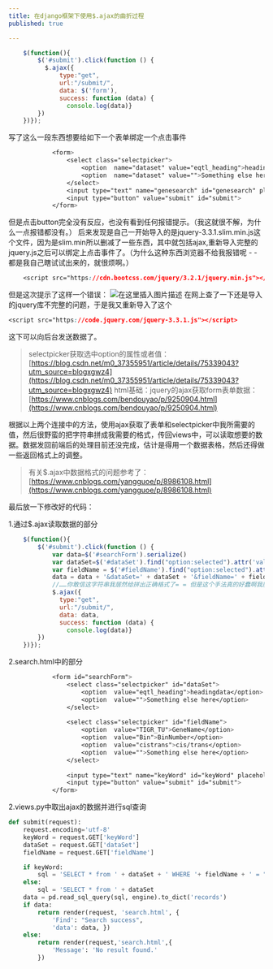 ```yaml
---
title: 在django框架下使用$.ajax的曲折过程
published: true

---
```


```javascript
    $(function(){
        $('#submit').click(function () {
          $.ajax({
              type:"get",
              url:"/submit/",
              data: $('form'),
              success: function (data) {
                console.log(data)}
        })
    })});
```
写了这么一段东西想要给如下一个表单绑定一个点击事件

```css
            <form>
                <select class="selectpicker">
                    <option  name="dataset" value="eqtl_heading">headingdata</option>
                    <option  name="dataset" value="">Something else here</option>
                </select>
                <input type="text" name="genesearch" id="genesearch" placeholder="genename">
                <input type="button" value="submit" id="submit">
            </form>
```
但是点击button完全没有反应，也没有看到任何报错提示。（我这就很不解，为什么一点报错都没有。）
后来发现是自己一开始导入的是jquery-3.3.1.slim.min.js这个文件，因为是slim.min所以删减了一些东西，其中就包括ajax,重新导入完整的jquery.js之后可以绑定上点击事件了。（为什么这种东西浏览器不给我报错呢 - - 都是我自己瞎试试出来的，就很烦啊。）
```css
    <script src="https://cdn.bootcss.com/jquery/3.2.1/jquery.min.js"></script>

```
但是这次提示了这样一个错误：
![在这里插入图片描述](https://img-blog.csdnimg.cn/20191122084830245.png?x-oss-process=image/watermark,type_ZmFuZ3poZW5naGVpdGk,shadow_10,text_aHR0cHM6Ly9ibG9nLmNzZG4ubmV0L3dlaXhpbl80Mzk0ODcxMg==,size_16,color_FFFFFF,t_70)
在网上查了一下还是导入的jquery库不完整的问题，于是我又重新导入了这个
```css
<script src="https://code.jquery.com/jquery-3.3.1.js"></script>
```
这下可以向后台发送数据了。

> selectpicker获取选中option的属性或者值：[https://blog.csdn.net/m0_37355951/article/details/75339043?utm_source=blogxgwz4](https://blog.csdn.net/m0_37355951/article/details/75339043?utm_source=blogxgwz4)
> html基础：jquery的ajax获取form表单数据：[https://www.cnblogs.com/bendouyao/p/9250904.html](https://www.cnblogs.com/bendouyao/p/9250904.html)

根据以上两个连接中的方法，使用ajax获取了表单和selectpicker中我所需要的值，然后很野蛮的把字符串拼成我需要的格式，传回views中，可以读取想要的数据。数据发回前端后的处理目前还没完成，估计是得用一个数据表格，然后还得做一些返回格式上的调整。

> 有关$.ajax中数据格式的问题参考了：[https://www.cnblogs.com/yangguoe/p/8986108.html](https://www.cnblogs.com/yangguoe/p/8986108.html)

最后放一下修改好的代码：

1.通过$.ajax读取数据的部分
```javascript
    $(function(){
        $('#submit').click(function () {
            var data=$('#searchForm').serialize()
            var dataSet=$('#dataSet').find("option:selected").attr('value')
            var fieldName = $('#fieldName').find("option:selected").attr('value')
            data = data + '&dataSet=' + dataSet + '&fieldName=' + fieldName 
            //……你敢信这字符串我居然给拼出正确格式了= = 但是这个手法真的好蠢啊我服了我自己Orz……
            $.ajax({
              type:"get",
              url:"/submit/",
              data: data,
              success: function (data) {
                console.log(data)}
        })
    })});
```
2.search.html中的部分

```css
            <form id="searchForm">
                <select class="selectpicker" id="dataSet">
                    <option  value="eqtl_heading">headingdata</option>
                    <option  value="">Something else here</option>
                </select>
                
                <select class="selectpicker" id="fieldName">
                    <option  value="TIGR_TU">GeneName</option>
                    <option  value="Bin">BinNumber</option>
                    <option  value="cistrans">cis/trans</option>
                    <option  value="">Something else here</option>
                </select>
                
                <input type="text" name="keyWord" id="keyWord" placeholder="genename">
                <input type="button" value="submit" id="submit">
            </form>
```
2.views.py中取出ajax的数据并进行sql查询

```python
def submit(request):
    request.encoding='utf-8'
    keyWord = request.GET['keyWord']
    dataSet = request.GET['dataSet']
    fieldName = request.GET['fieldName']

    if keyWord:
        sql = 'SELECT * from ' + dataSet + ' WHERE '+ fieldName + ' = "' + keyWord+'"'
    else:
        sql = 'SELECT * from ' + dataSet
    data = pd.read_sql_query(sql, engine).to_dict('records')
    if data:
        return render(request, 'search.html', {
            'Find': "Search success",
            'data': data, })
    else:
        return render(request,'search.html',{
            'Message': 'No result found.'
        })
```